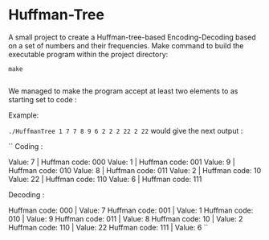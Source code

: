 # Huffman-Tree
A small project to create a Huffman-tree-based Encoding-Decoding based on a set of numbers and their frequencies.
Make command to build the executable program within the project directory:

```
make


```

We managed to make the program accept at least two elements to as starting set to code :

Example:

``
./HuffmanTree 1 7 7 8 9 6 2 2 2 22 2 22
``
would give the next output :


``
Coding : 

Value:      7 |   Huffman code: 000 
Value:      1 |   Huffman code: 001 
Value:      9 |   Huffman code: 010 
Value:      8 |   Huffman code: 011 
Value:      2 |   Huffman code: 10 
Value:     22 |   Huffman code: 110 
Value:      6 |   Huffman code: 111 


Decoding : 

Huffman code:      000 | Value:      7 
Huffman code:      001 | Value:      1 
Huffman code:      010 | Value:      9 
Huffman code:      011 | Value:      8 
Huffman code:       10 | Value:      2 
Huffman code:      110 | Value:     22 
Huffman code:      111 | Value:      6 
``

